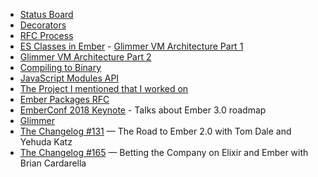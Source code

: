 - [Status Board](https://emberjs.com/statusboard/)
- [Decorators](https://github.com/tc39/proposal-decorators)
- [RFC Process](https://github.com/emberjs/rfcs#ember-rfcs)
- [ES Classes in Ember](https://github.com/emberjs/rfcs/blob/master/text/0240-es-classes.md) - [Glimmer VM Architecture Part 1](https://engineering.linkedin.com/blog/2017/03/glimmer--blazing-fast-rendering-for-ember-js--part-1)
- [Glimmer VM Architecture Part 2]( https://engineering.linkedin.com/blog/2017/06/glimmer--blazing-fast-rendering-for-ember-js--part-2)
- [Compiling to Binary](https://engineering.linkedin.com/blog/2017/12/the-glimmer-binary-experience)
- [JavaScript Modules API](https://github.com/emberjs/rfcs/pull/176)
- [The Project I mentioned that I worked on](https://engineering.linkedin.com/blog/2018/03/how-we-built-the-same-app-twice-with-preact-and-glimmerjs)
- [Ember Packages RFC](https://github.com/emberjs/rfcs/pull/284)
- [EmberConf 2018 Keynote](https://www.youtube.com/watch?v=NhtpXs0ZtUc) - Talks about Ember 3.0 roadmap
- [Glimmer](https://glimmerjs.com/)
- [The Changelog #131](https://changelog.com/podcast/131) — The Road to Ember 2.0 with Tom Dale and Yehuda Katz
- [The Changelog #165](https://changelog.com/podcast/165) — Betting the Company on Elixir and Ember with Brian Cardarella